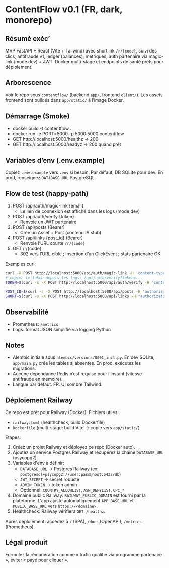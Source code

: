 # ContentFlow v0.1 (FR, dark, monorepo)

## Résumé exéc’
MVP FastAPI + React (Vite + Tailwind) avec shortlink `/r/{code}`, suivi des clics, antifraude v1, ledger (balances), métriques, auth partenaire via magic-link (mode dev) + JWT. Docker multi-stage et endpoints de santé prêts pour déploiement.

## Arborescence
Voir le repo sous `contentflow/` (backend `app/`, frontend `client/`). Les assets frontend sont buildés dans `app/static/` à l’image Docker.

## Démarrage (Smoke)
- docker build -t contentflow .
- docker run -e PORT=5000 -p 5000:5000 contentflow
- GET http://localhost:5000/healthz → 200
- GET http://localhost:5000/readyz → 200 quand prêt

## Variables d’env (.env.example)
Copiez `.env.example` vers `.env` si besoin. Par défaut, DB SQLite pour dev. En prod, renseignez `DATABASE_URL` PostgreSQL.

## Flow de test (happy-path)
1) POST /api/auth/magic-link {email}
   - Le lien de connexion est affiché dans les logs (mode dev)
2) POST /api/auth/verify {token}
   - Renvoie un JWT partenaire
3) POST /api/posts (Bearer)
   - Crée un Asset + Post (contenu IA stub)
4) POST /api/links {post_id} (Bearer)
   - Renvoie l’URL courte `/r/{code}`
5) GET /r/{code}
   - 302 vers l’URL cible ; insertion d’un ClickEvent ; stats partenaire OK

Exemples curl:
```sh
curl -X POST http://localhost:5000/api/auth/magic-link -H 'content-type: application/json' -d '{"email":"test@example.com"}'
# copier le token depuis les logs: /api/auth/verify?token=...
TOKEN=$(curl -s -X POST http://localhost:5000/api/auth/verify -H 'content-type: application/json' -d '{"token":"PASTE"}' | jq -r .access_token)

POST_ID=$(curl -s -X POST http://localhost:5000/api/posts -H "authorization: Bearer $TOKEN" -H 'content-type: application/json' -d '{"target_url":"https://example.com"}' | jq -r .post_id)
SHORT=$(curl -s -X POST http://localhost:5000/api/links -H "authorization: Bearer $TOKEN" -H 'content-type: application/json' -d '{"post_id':"'$POST_ID'"}' )
```

## Observabilité
- Prometheus: `/metrics`
- Logs: format JSON simplifié via logging Python

## Notes
- Alembic initiale sous `alembic/versions/0001_init.py`. En dev SQLite, `app/main.py` crée les tables si absentes. En prod, exécutez les migrations.
- Aucune dépendance Redis n’est requise pour l’instant (vitesse antifraude en mémoire).
- Langue par défaut: FR. UI sombre Tailwind.

## Déploiement Railway
Ce repo est prêt pour Railway (Docker). Fichiers utiles:
- `railway.toml` (healthcheck, build Dockerfile)
- `Dockerfile` (multi-stage: build Vite → copie vers `app/static/`)

Étapes:
1) Créez un projet Railway et déployez ce repo (Docker auto).
2) Ajoutez un service Postgres Railway et récupérez la chaine `DATABASE_URL` (psycopg2).
3) Variables d'env à définir:
   - `DATABASE_URL` → Postgres Railway (ex: `postgresql+psycopg2://user:pass@host:5432/db`)
   - `JWT_SECRET` → secret robuste
   - `ADMIN_TOKEN` → token admin
   - Optionnel: `COUNTRY_ALLOWLIST`, `ASN_DENYLIST`, `CPC_*`
4) Domaine public Railway: `RAILWAY_PUBLIC_DOMAIN` est fourni par la plateforme. L'app ajuste automatiquement `APP_BASE_URL` et `PUBLIC_BASE_URL` vers `https://<domaine>`.
5) Healthcheck: Railway vérifiera `GET /healthz`.

Après déploiement: accédez à `/` (SPA), `/docs` (OpenAPI), `/metrics` (Prometheus).

## Légal produit
Formulez la rémunération comme « trafic qualifié via programme partenaire », éviter « payé pour cliquer ».
